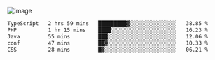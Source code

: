 ![image](https://github-profile-trophy.vercel.app/?username=CMOISDEAD&theme=kimbie_dark&row=1&no-frame=true&margin-w=15&margin-h=15)
<!--START_SECTION:waka-->

```txt
TypeScript   2 hrs 59 mins   █████████▓░░░░░░░░░░░░░░░   38.85 %
PHP          1 hr 15 mins    ████░░░░░░░░░░░░░░░░░░░░░   16.23 %
Java         55 mins         ███░░░░░░░░░░░░░░░░░░░░░░   12.06 %
conf         47 mins         ██▓░░░░░░░░░░░░░░░░░░░░░░   10.33 %
CSS          28 mins         █▓░░░░░░░░░░░░░░░░░░░░░░░   06.21 %
```

<!--END_SECTION:waka--> 
